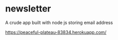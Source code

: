 # newsletter
A crude app built with node js storing email address

https://peaceful-plateau-83834.herokuapp.com/
